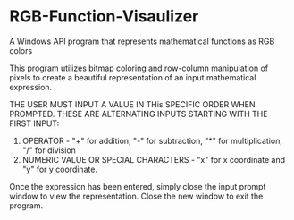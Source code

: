 # RGB-Function-Visaulizer
A Windows API program that represents mathematical functions as RGB colors

This program utilizes bitmap coloring and row-column manipulation of pixels to create a beautiful representation of an input mathematical expression. 

THE USER MUST INPUT A VALUE IN THis SPECIFIC ORDER WHEN PROMPTED. THESE ARE ALTERNATING INPUTS STARTING WITH THE FIRST INPUT:
1) OPERATOR - "+" for addition, "-" for subtraction, "*" for multiplication, "/" for division
2) NUMERIC VALUE OR SPECIAL CHARACTERS - "x" for x coordinate and "y" for y coordinate.

Once the expression has been entered, simply close the input prompt window to view the representation. Close the new window to exit the program.
